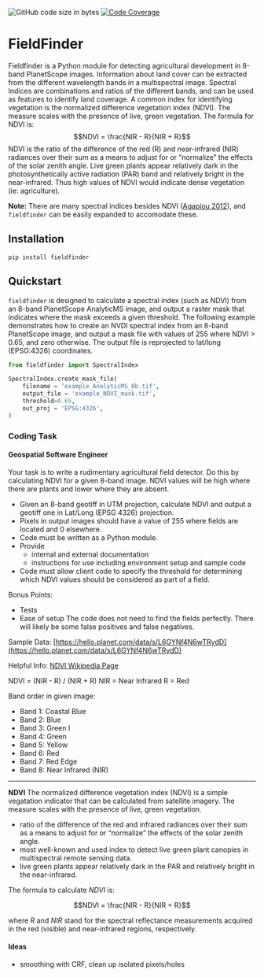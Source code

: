 ![GitHub code size in bytes](https://img.shields.io/github/languages/code-size/brendonhall/fieldfinder)
[![Code Coverage](https://img.shields.io/codecov/c/github/brendonhall/fieldfinder)](https://codecov.io/github/brendonhall/fieldfinder)

# FieldFinder

Fieldfinder is a Python module for detecting agricultural development in 8-band PlanetScope images.  Information about land cover can be extracted from the different wavelength bands in a multispectral image.  Spectral Indices are combinations and ratios of the different bands, and can be used as features to identify land coverage.  A common index for identifying vegetation is the normalized difference vegetation index (NDVI).  The measure scales with the presence of live, green vegetation.  The formula for NDVI is:
$$NDVI = \frac{NIR - R}{NIR + R}$$
NDVI is the ratio of the difference of the red (R) and near-infrared (NIR) radiances over their sum as a means to adjust for or “normalize” the effects of the solar zenith angle.  Live green plants appear relatively dark in the photosynthetically active radiation (PAR) band and relatively bright in the near-infrared.  Thus high values of NDVI would indicate dense vegetation (ie: agriculture).

**Note:** There are many spectral indices besides NDVI ([Agapiou 2012](https://static1.1.sqspcdn.com/static/f/891472/21277561/1355603890193/Agapiou_et_al._2012.pdf)),
and `fieldfinder` can be easily expanded to accomodate these.


## Installation

    pip install fieldfinder

## Quickstart
`fieldfinder` is designed to calculate a spectral index (such as NDVI) from an 8-band PlanetScope AnalyticMS image, and output a raster mask that indicates where the mask exceeds a given threshold.  The following example demonstrates how to create an NVDI spectral index from an 8-band PlanetScope image, and output a mask file with values of 255 where NDVI > 0.65, and zero otherwise.  The output file is reprojected to lat/long (EPSG:4326) coordinates.

```python
from fieldfinder import SpectralIndex

SpectralIndex.create_mask_file(
    filename = 'example_AnalyticMS_8b.tif',
    output_file = 'example_NDVI_mask.tif',
    threshold=0.65,
    out_proj = 'EPSG:4326',
)
```
    

### Coding Task
#### Geospatial Software Engineer

Your task is to write a rudimentary agricultural field detector. Do this by calculating NDVI for a given 8-band image. NDVI values will be high where there are plants and lower where they are
absent.

- Given an 8-band geotiff in UTM projection, calculate NDVI and output a geotiff one in Lat/Long (EPSG 4326) projection.
- Pixels in output images should have a value of 255 where fields are located and 0 elsewhere.
- Code must be written as a Python module.
- Provide
    - internal and external documentation
    - instructions for use including environment setup and sample code
- Code must allow client code to specify the threshold for determining which NDVI values should be considered as part of a field.

Bonus Points:
- Tests
- Ease of setup
The code does not need to find the fields perfectly. There will likely be some false positives and
false negatives.

Sample Data:
[https://hello.planet.com/data/s/L6GYNf4N6wTRydD](https://hello.planet.com/data/s/L6GYNf4N6wTRydD)

Helpful Info:
[NDVI Wikipedia Page](https://en.wikipedia.org/wiki/Normalized_difference_vegetation_index)

NDVI = (NIR - R) / (NIR + R)
NIR = Near Infrared
R = Red

Band order in given image:
- Band 1: Coastal Blue
- Band 2: Blue
- Band 3: Green I
- Band 4: Green
- Band 5: Yellow
- Band 6: Red
- Band 7: Red Edge
- Band 8: Near Infrared (NIR)
 
----------------------
**NDVI**
The normalized difference vegetation index (NDVI) is a simple vegatation indicator that can be calculated from satellite imagery.  The measure scales with the presence of live, green vegetation.

- ratio of the difference of the red and infrared radiances over their sum as a means to adjust for or “normalize” the effects of the solar zenith angle.
- most well-known and used index to detect live green plant canopies in multispectral remote sensing data. 
-  live green plants appear relatively dark in the PAR and relatively bright in the near-infrared.

The formula to calculate $NDVI$ is:

$$NDVI = \frac{NIR - R}{NIR + R}$$

where $R$ and $NIR$ stand for the spectral reflectance measurements acquired in the red (visible) and near-infrared regions, respectively.

#### Ideas
- smoothing with CRF, clean up isolated pixels/holes